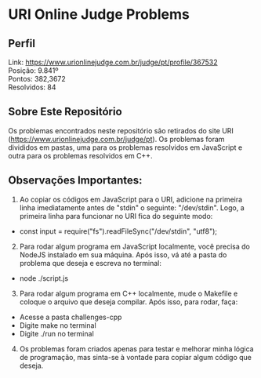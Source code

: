 # URI Online Judge Problems

## Perfil

Link: https://www.urionlinejudge.com.br/judge/pt/profile/367532<br />
Posição: 9.841º<br />
Pontos: 382,3672<br />
Resolvidos: 84<br />

## Sobre Este Repositório

Os problemas encontrados neste repositório são retirados do site URI (https://www.urionlinejudge.com.br/judge/pt). Os problemas foram divididos em pastas, uma para os problemas resolvidos em JavaScript e outra para os problemas resolvidos em C++. 


## Observações Importantes:

1) Ao copiar os códigos em JavaScript para o URI, adicione na primeira linha imediatamente antes de "stdin" o seguinte: "/dev/stdin". Logo, a primeira linha para funcionar no URI fica do seguinte modo:

- const input = require("fs").readFileSync("/dev/stdin", "utf8");

2) Para rodar algum programa em JavaScript localmente, você precisa do NodeJS instalado em sua máquina. Após isso, vá até a pasta do problema que deseja e escreva no terminal:

- node ./script.js

3) Para rodar algum programa em C++ localmente, mude o Makefile e coloque o arquivo que deseja compilar. Após isso, para rodar, faça:
- Acesse a pasta challenges-cpp
- Digite make no terminal
- Digite ./run no terminal

4) Os problemas foram criados apenas para testar e melhorar minha lógica de programação, mas sinta-se à vontade para copiar algum código que deseja.



